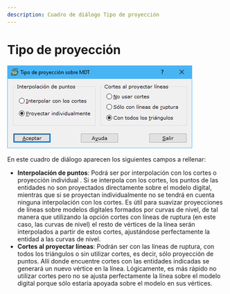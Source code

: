 ```yaml
---
description: Cuadro de diálogo Tipo de proyección
---
```


# Tipo de proyección

![Cuadro de diálogo Tipo de proyección sobre MDT](../../../.gitbook/assets/image-54.png)

En este cuadro de diálogo aparecen los siguientes campos a rellenar:

* **Interpolación de puntos**: Podrá ser por interpolación con los cortes o proyección individual . Si se interpola con los cortes, los puntos de las entidades no son proyectados directamente sobre el modelo digital, mientras que si se proyectan individualmente no se tendrá en cuenta ninguna interpolación con los cortes. Es útil para suavizar proyecciones de líneas sobre modelos digitales formados por curvas de nivel, de tal manera que utilizando la opción cortes con líneas de ruptura (en este caso, las curvas de nivel) el resto de vértices de la línea serán interpolados a partir de estos cortes, ajustándose perfectamente la entidad a las curvas de nivel.
* **Cortes al proyectar líneas**: Podrán ser con las líneas de ruptura, con todos los triángulos o sin utilizar cortes, es decir, sólo proyección de puntos. Allí donde encuentre cortes con las entidades indicadas se generará un nuevo vértice en la línea. Lógicamente, es más rápido no utilizar cortes pero no se ajusta perfectamente la línea sobre el modelo digital porque sólo estaría apoyada sobre el modelo en sus vértices.
